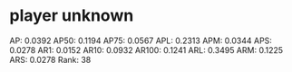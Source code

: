 # player unknown

AP: 0.0392
AP50: 0.1194
AP75: 0.0567
APL: 0.2313
APM: 0.0344
APS: 0.0278
AR1: 0.0152
AR10: 0.0932
AR100: 0.1241
ARL: 0.3495
ARM: 0.1225
ARS: 0.0278
Rank: 38